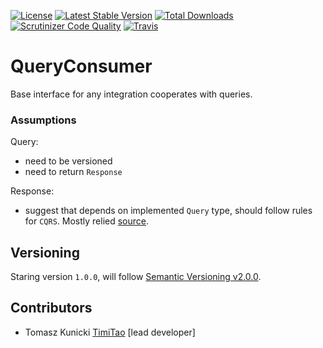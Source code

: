 [![License](https://poser.pugx.org/aggrego/query-consumer/license.svg)](https://packagist.org/packages/aggrego/query-consumer)
[![Latest Stable Version](https://poser.pugx.org/aggrego/query-consumer/v/stable.svg)](https://packagist.org/packages/aggrego/query-consumer)
[![Total Downloads](https://poser.pugx.org/aggrego/query-consumer/downloads.svg)](https://packagist.org/packages/aggrego/query-consumer)
[![Scrutinizer Code Quality](https://scrutinizer-ci.com/g/aggrego/commandconsumer/badges/quality-score.png?b=master)](https://scrutinizer-ci.com/g/aggrego/commandconsumer/?branch=master)
[![Travis](https://travis-ci.org/Aggrego/QueryConsumer.svg?branch=master)](https://travis-ci.org/Aggrego/QueryConsumer/builds)

# QueryConsumer

Base interface for any integration cooperates with queries.

### Assumptions

Query:

* need to be versioned
* need to return `Response`

Response:
* suggest that depends on implemented `Query` type, should follow rules for `CQRS`. Mostly relied [source](https://stackoverflow.com/a/43493623/1584408). 

## Versioning
 
Staring version ``1.0.0``, will follow [Semantic Versioning v2.0.0](http://semver.org/spec/v2.0.0.html).

## Contributors

* Tomasz Kunicki [TimiTao](http://github.com/timiTao) [lead developer]